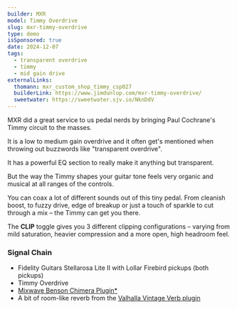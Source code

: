 ```yaml
---
builder: MXR
model: Timmy Overdrive
slug: mxr-timmy-overdrive
type: demo
isSponsored: true
date: 2024-12-07
tags:
  - transparent overdrive
  - timmy
  - mid gain drive
externalLinks:
  thomann: mxr_custom_shop_timmy_csp027
  builderLink: https://www.jimdunlop.com/mxr-timmy-overdrive/
  sweetwater: https://sweetwater.sjv.io/NknDdV
---
```


MXR did a great service to us pedal nerds by bringing Paul Cochrane's Timmy circuit to the masses.

It is a low to medium gain overdrive and it often get's mentioned when throwing out buzzwords like "transparent overdrive".

It has a powerful EQ section to really make it anything but transparent.

But the way the Timmy shapes your guitar tone feels very organic and musical at all ranges of the controls.

You can coax a lot of different sounds out of this tiny pedal. From cleanish boost, to fuzzy drive, edge of breakup or just a touch of sparkle to cut through a mix – the Timmy can get you there.

The **CLIP** toggle gives you 3 different clipping configurations – varying from mild saturation, heavier compression and a more open, high headroom feel.

### Signal Chain

- Fidelity Guitars Stellarosa Lite II with Lollar Firebird pickups (both pickups)
- Timmy Overdrive
- [Mixwave Benson Chimera Plugin\*](https://sweetwater.sjv.io/B0N2PL)
- A bit of room-like reverb from the [Valhalla Vintage Verb plugin](https://valhalladsp.com/shop/reverb/valhalla-vintage-verb/)
